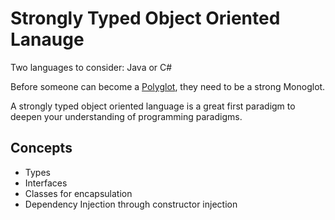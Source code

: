 # Strongly Typed Object Oriented Lanauge

Two languages to consider: Java or C#

Before someone can become a [Polyglot](https://github.com/MYOB-Technology/General_Developer/blob/master/things-we-value/technical/programming/polyglot.md), they need to be a strong Monoglot.

A strongly typed object oriented language is a great first paradigm to deepen your understanding of programming paradigms.

## Concepts

* Types
* Interfaces  
* Classes for encapsulation  
* Dependency Injection through constructor injection  

